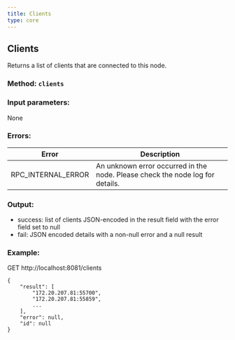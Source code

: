 ```yaml
---
title: Clients
type: core
---
```

## Clients
Returns a list of clients that are connected to this node.
### Method: `clients`
### Input parameters:
None

### Errors:

| Error | Description |
| --- | --- |
| RPC_INTERNAL_ERROR | An unknown error occurred in the node. Please check the node log for details. |

### Output:
- success: list of clients JSON-encoded in the result field with the error field set to null
- fail: JSON encoded details with a non-null error and a null result

### Example:
GET http://localhost:8081/clients
```
{
	"result": [
		"172.20.207.81:55700",
		"172.20.207.81:55859",
		...
	],
	"error": null,
	"id": null
}
```